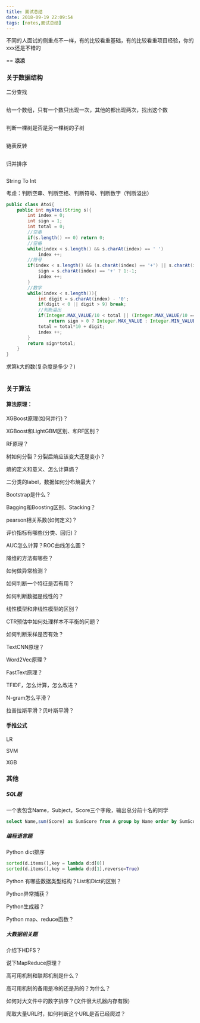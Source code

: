 ```yaml
---
title: 面试总结
date: 2018-09-19 22:09:54
tags: [notes,面试总结]
---
```




不同的人面试的侧重点不一样，有的比较看重基础，有的比较看重项目经验，你的xxx还是不错的

== **凉凉**

<!--more-->

### 关于数据结构

二分查找

```java

```

给一个数组，只有一个数只出现一次，其他的都出现两次，找出这个数

```java

```

判断一棵树是否是另一棵树的子树

```java

```

链表反转

```java

```

归并排序

```java

```

String To Int

考虑：判断空串、判断空格、判断符号、判断数字（判断溢出）

```java
public class Atoi{
    public int myAtoi(String s){
        int index = 0;
        int sign = 1;
        int total = 0;
        //空串
        if(s.length() == 0) return 0;
        //空格
        while(index < s.length() && s.charAt(index) == ' ')
            index ++;
        //符号
        if(index < s.length() && (s.charAt(index) == '+') || s.charAt(index) == '-'){
            sign = s.charAt(index) == '+' ? 1:-1;
            index ++;
        }
        //数字
        while(index < s.length()){
            int digit = s.charAt(index) - '0';
            if(digit < 0 || digit > 9) break;
            //判断溢出
            if(Integer.MAX_VALUE/10 < total || (Integer.MAX_VALUE/10 == total && Integer.MAX_VALUE%10 < digit))
                return sign > 0 ? Integer.MAX_VALUE : Integer.MIN_VALUE;
            total = total*10 + digit;
            index ++;
        }
        return sign*total;
    }
}
```

求第k大的数(复杂度是多少？)

```java

```

### 关于算法

#### 算法原理：

XGBoost原理(如何并行)？

XGBoost和LightGBM区别、和RF区别？

RF原理？

树如何分裂？分裂后熵应该变大还是变小？

熵的定义和意义、怎么计算熵？

二分类的label，数据如何分布熵最大？

Bootstrap是什么？

Bagging和Boosting区别、Stacking？

pearson相关系数(如何定义)？

评价指标有哪些(分类、回归)？

AUC怎么计算？ROC曲线怎么画？

降维的方法有哪些？

如何做异常检测？

如何判断一个特征是否有用？

如何判断数据是线性的？

线性模型和非线性模型的区别？

CTR预估中如何处理样本不平衡的问题？

如何判断采样是否有效？

TextCNN原理？

Word2Vec原理？

FastText原理？

TFIDF，怎么计算，怎么改进？

N-gram怎么平滑？

拉普拉斯平滑？贝叶斯平滑？

#### 手推公式

LR

SVM

XGB

### 其他

##### SQL题

一个表包含Name，Subject，Score三个字段，输出总分前十名的同学

```sql
select Name,sum(Score) as SumScore from A group by Name order by SumScore limit 10; ?
```

##### 编程语言题

Python dict排序

```python
sorted(d.items(),key = lambda d:d[0])
sorted(d.items(),key = lambda d:d[1],reverse=True)
```

Python 有哪些数据类型结构？List和Dict的区别？

Python异常捕获？

Python生成器？

Python map、reduce函数？

##### 大数据相关题

介绍下HDFS？

说下MapReduce原理？

高可用机制和联邦机制是什么？

高可用机制的备用是冷的还是热的？为什么？

如何对大文件中的数字排序？(文件很大机器内存有限)

爬取大量URL时，如何判断这个URL是否已经爬过？